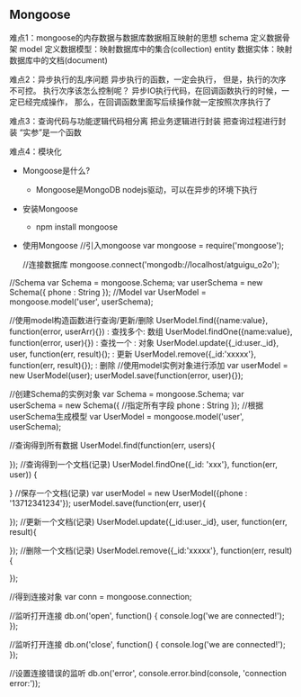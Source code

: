 ## Mongoose

难点1：mongoose的内存数据与数据库数据相互映射的思想
    schema 定义数据骨架
    model 定义数据模型：映射数据库中的集合(collection)
    entity 数据实体：映射数据库中的文档(document)
    
  
  难点2：异步执行的乱序问题
    异步执行的函数，一定会执行，
    但是，执行的次序不可控。
    执行次序该怎么控制呢？
    异步IO执行代码，在回调函数执行的时候，一定已经完成操作，
    那么，在回调函数里面写后续操作就一定按照次序执行了
  
  
  难点3：查询代码与功能逻辑代码相分离
    把业务逻辑进行封装
    把查询过程进行封装
    “实参”是一个函数
  

  难点4：模块化

* Mongoose是什么?
	* Mongoose是MongoDB nodejs驱动，可以在异步的环境下执行
* 安装Mongoose
	* npm install mongoose
* 使用Mongoose
	//引入mongoose
	var mongoose = require('mongoose');

	//连接数据库
	mongoose.connect('mongodb://localhost/atguigu_o2o');
	
	
//Schema
var Schema  = mongoose.Schema;
var userSchema = new Schema({
	phone : String
});
//Model
var UserModel = mongoose.model('user', userSchema);

//使用model构造函数进行查询/更新/删除
UserModel.find({name:value}, function(error, userArr){}) : 查找多个: 数组
UserModel.findOne({name:value}, function(error, user){}) : 查找一个 : 对象
UserModel.update({_id:user._id}, user, function(err, result){); : 更新
UserModel.remove({_id:'xxxxx'}, function(err, result){}); : 删除
//使用model实例对象进行添加
var userModel = new UserModel(user);
userModel.save(function(error, user){});



//创建Schema的实例对象
var Schema = mongoose.Schema;
var userSchema = new Schema({ //指定所有字段
  phone : String
});
//根据userSchema生成模型
var UserModel = mongoose.model('user', userSchema);

//查询得到所有数据
UserModel.find(function(err, users){
  
});
//查询得到一个文档(记录)
UserModel.findOne({_id: 'xxx'}, function(err, user)) {
  
}
//保存一个文档(记录)
var userModel = new UserModel({phone : '13712341234'});
userModel.save(function(err, user){

});
//更新一个文档(记录)
UserModel.update({_id:user._id}, user, function(err, result){
  
});
//删除一个文档(记录)
UserModel.remove({_id:'xxxxx'}, function(err, result){
  
});



//得到连接对象
var conn = mongoose.connection;

//监听打开连接
db.on('open', function() {
    console.log('we are connected!');
});

//监听打开连接
db.on('close', function() {
    console.log('we are connected!');
});

//设置连接错误的监听
  db.on('error', console.error.bind(console, 'connection error:'));